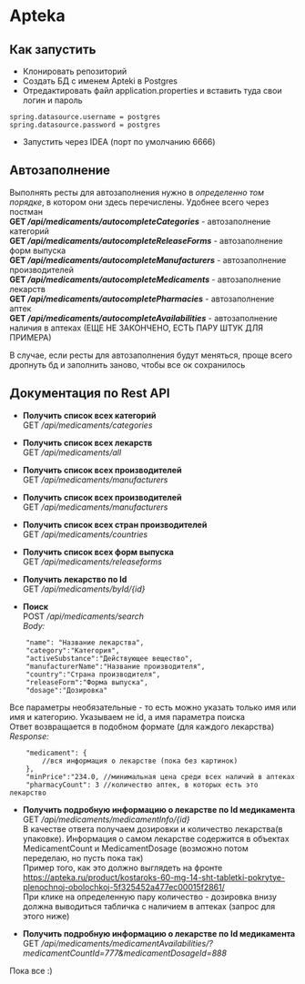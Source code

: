 # Apteka
## Как запустить
- Клонировать репозиторий
- Создать БД с именем Apteki в Postgres
- Отредактировать файл application.properties и вставить туда свои логин и пароль
```
spring.datasource.username = postgres
spring.datasource.password = postgres
```
- Запустить через IDEA (порт по умолчанию 6666)
## Автозаполнение
Выполнять ресты для автозаполнения нужно в *определенно том порядке*, в котором они здесь перечислены. Удобнее всего через постман      
**GET */api/medicaments/autocompleteCategories*** - автозаполнение категорий   
**GET */api/medicaments/autocompleteReleaseForms*** - автозаполнение форм выпуска   
**GET */api/medicaments/autocompleteManufacturers*** - автозаполнение производителей   
**GET */api/medicaments/autocompleteMedicaments*** - автозаполнение лекарств   
**GET */api/medicaments/autocompletePharmacies*** - автозаполнение аптек   
**GET */api/medicaments/autocompleteAvailabilities*** - автозаполнение наличия в аптеках (ЕЩЕ НЕ ЗАКОНЧЕНО, ЕСТЬ ПАРУ ШТУК ДЛЯ ПРИМЕРА)   

В случае, если ресты для автозаполнения будут меняться, проще всего дропнуть бд и заполнить заново, чтобы все ок сохранилось

## Документация по Rest API
- **Получить список всех категорий**    
GET */api/medicaments/categories*

- **Получить список всех лекарств**    
GET */api/medicaments/all*

- **Получить список всех производителей**    
GET */api/medicaments/manufacturers*

- **Получить список всех производителей**    
GET */api/medicaments/manufacturers*

- **Получить список всех стран производителей**    
GET */api/medicaments/сountries*

- **Получить список всех форм выпуска**    
GET */api/medicaments/releaseforms*

- **Получить лекарство по Id**    
GET */api/medicaments/byId/{id}*

- **Поиск**    
POST */api/medicaments/search*     
*Body:*
```
    "name": "Название лекарства",
    "category":"Категория",
    "activeSubstance":"Действующее вещество",
    "manufacturerName":"Название производителя",
    "country":"Страна производителя",
    "releaseForm":"Форма выпуска",
    "dosage":"Дозировка"
```
Все параметры необязательные - то есть можно указать только имя или имя и категорию. Указываем не id, а имя параметра поиска    
Ответ возвращается в подобном формате (для каждого лекарства)    
*Response:*
```
    "medicament": {
        //вся информация о лекарстве (пока без картинок)
    },
    "minPrice":"234.0, //минимальная цена среди всех наличий в аптеках
    "pharmacyCount": 3 //количество аптек, в которых есть это лекарство
```
- **Получить подробную информацию о лекарстве по Id медикамента**    
GET */api/medicaments/medicamentInfo/{id}*     
В качестве ответа получаем дозировки и количество лекарства(в упаковке). Информация о самом лекарстве содержится в объектах MedicamentCount и MedicamentDosage (возможно потом переделаю, но пусть пока так)    
Пример того, как это должно выглядеть на фронте https://apteka.ru/product/kostaroks-60-mg-14-sht-tabletki-pokrytye-plenochnoj-obolochkoj-5f325452a477ec00015f2861/          
При клике на определенную пару количество - дозировка внизу должна выводиться табличка с наличием в аптеках (запрос для этого ниже)     

- **Получить подробную информацию о лекарстве по Id медикамента**    
GET */api/medicaments/medicamentAvailabilities/?medicamentCountId=777&medicamentDosageId=888*     

Пока все :)

